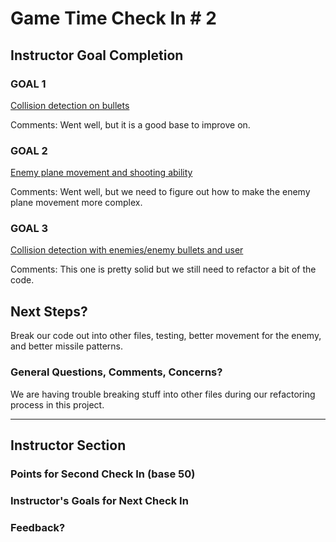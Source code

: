 # Game Time Check In # 2

## Instructor Goal Completion

### GOAL 1
[Collision detection on bullets](https://github.com/Salvi6God/raiden_fighter/blob/6380b42ee3cf3b23bafa5b1335527e16f5e00399/lib/index.js#L83-L98)

Comments:
Went well, but it is a good base to improve on.


### GOAL 2
[Enemy plane movement and shooting ability](https://github.com/Salvi6God/raiden_fighter/blob/6380b42ee3cf3b23bafa5b1335527e16f5e00399/lib/enemyPlane.js#L14-L34)

Comments:
Went well, but we need to figure out how to make the enemy plane movement more complex.


### GOAL 3

[Collision detection with enemies/enemy bullets and user](https://github.com/Salvi6God/raiden_fighter/blob/6380b42ee3cf3b23bafa5b1335527e16f5e00399/lib/index.js#L83-L98)

Comments:
This one is pretty solid but we still need to refactor a bit of the code.


## Next Steps?
Break our code out into other files, testing, better movement for the enemy, and better missile patterns.


### General Questions, Comments, Concerns?
We are having trouble breaking stuff into other files during our refactoring process in this project.

-----

## Instructor Section

### Points for Second Check In (base 50)

### Instructor's Goals for Next Check In

### Feedback?
